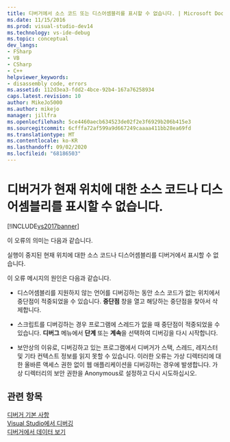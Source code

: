 ```yaml
---
title: 디버거에서 소스 코드 또는 디스어셈블리를 표시할 수 없습니다. | Microsoft Docs
ms.date: 11/15/2016
ms.prod: visual-studio-dev14
ms.technology: vs-ide-debug
ms.topic: conceptual
dev_langs:
- FSharp
- VB
- CSharp
- C++
helpviewer_keywords:
- disassembly code, errors
ms.assetid: 112d3ea3-fdd2-4bce-92b4-167a76258934
caps.latest.revision: 10
author: MikeJo5000
ms.author: mikejo
manager: jillfra
ms.openlocfilehash: 5ce4460aecb634523de02f2e3f6929b206b415e3
ms.sourcegitcommit: 6cfffa72af599a9d667249caaaa411bb28ea69fd
ms.translationtype: MT
ms.contentlocale: ko-KR
ms.lasthandoff: 09/02/2020
ms.locfileid: "68186503"
---
```

# <a name="debugger-cannot-display-source-code-or-disassembly"></a>디버거가 현재 위치에 대한 소스 코드나 디스어셈블리를 표시할 수 없습니다.
[!INCLUDE[vs2017banner](../includes/vs2017banner.md)]

이 오류의 의미는 다음과 같습니다.  
  
 실행이 중지된 현재 위치에 대한 소스 코드나 디스어셈블리를 디버거에서 표시할 수 없습니다.  
  
 이 오류 메시지의 원인은 다음과 같습니다.  
  
- 디스어셈블리를 지원하지 않는 언어를 디버깅하는 동안 소스 코드가 없는 위치에서 중단점이 적중되었을 수 있습니다. **중단점** 창을 열고 해당하는 중단점을 찾아서 삭제합니다.  
  
- 스크립트를 디버깅하는 경우 프로그램에 스레드가 없을 때 중단점이 적중되었을 수 있습니다. **디버그** 메뉴에서 **단계** 또는 **계속**을 선택하여 디버깅을 다시 시작합니다.  
  
- 보안상의 이유로, 디버깅하고 있는 프로그램에서 디버거가 스택, 스레드, 레지스터 및 기타 컨텍스트 정보를 읽지 못할 수 있습니다. 이러한 오류는 가상 디렉터리에 대한 올바른 액세스 권한 없이 웹 애플리케이션을 디버깅하는 경우에 발생합니다. 가상 디렉터리의 보안 권한을 Anonymous로 설정하고 다시 시도하십시오.  
  
## <a name="see-also"></a>관련 항목  
 [디버거 기본 사항](../debugger/debugger-basics.md)   
 [Visual Studio에서 디버깅](../debugger/debugging-in-visual-studio.md)   
 [디버거에서 데이터 보기](../debugger/viewing-data-in-the-debugger.md)
